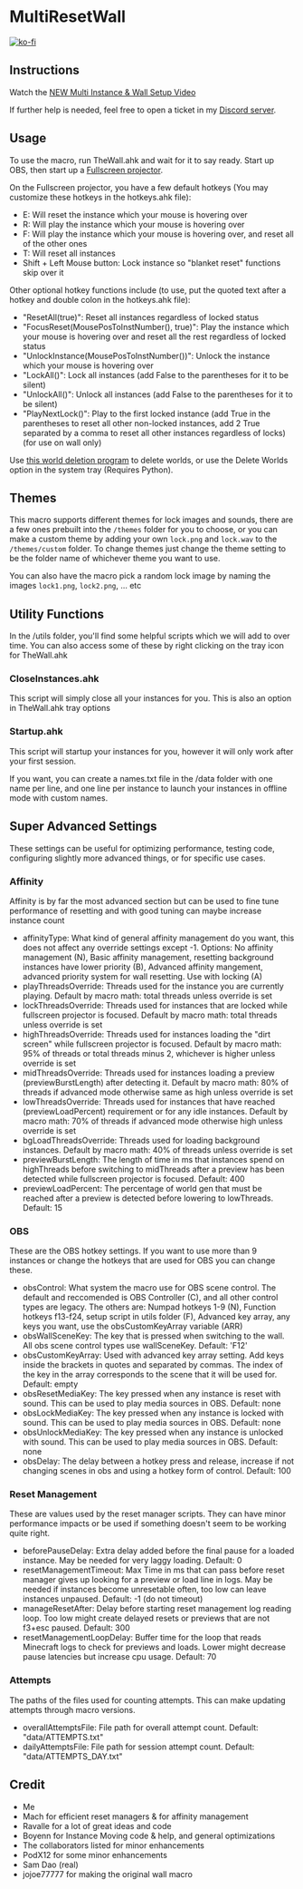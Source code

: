# MultiResetWall
[![ko-fi](https://ko-fi.com/img/githubbutton_sm.svg)](https://ko-fi.com/specnr)

## Instructions

Watch the [NEW Multi Instance & Wall Setup Video](https://youtu.be/0xAHMW93MQw)

If further help is needed, feel free to open a ticket in my [Discord server](https://discord.gg/tXxwrYw).

## Usage

To use the macro, run TheWall.ahk and wait for it to say ready. Start up OBS, then start up a [Fullscreen projector](https://youtu.be/9YqZ6Ogv3rk).

On the Fullscreen projector, you have a few default hotkeys (You may customize these hotkeys in the hotkeys.ahk file):
- E: Will reset the instance which your mouse is hovering over
- R: Will play the instance which your mouse is hovering over
- F: Will play the instance which your mouse is hovering over, and reset all of the other ones
- T: Will reset all instances
- Shift + Left Mouse button: Lock instance so "blanket reset" functions skip over it

Other optional hotkey functions include (to use, put the quoted text after a hotkey and double colon in the hotkeys.ahk file):
- "ResetAll(true)": Reset all instances regardless of locked status
- "FocusReset(MousePosToInstNumber(), true)": Play the instance which your mouse is hovering over and reset all the rest regardless of locked status
- "UnlockInstance(MousePosToInstNumber())": Unlock the instance which your mouse is hovering over
- "LockAll()": Lock all instances (add False to the parentheses for it to be silent)
- "UnlockAll()": Unlock all instances (add False to the parentheses for it to be silent)
- "PlayNextLock()": Play to the first locked instance (add True in the parentheses to reset all other non-locked instances, add 2 True separated by a comma to reset all other instances regardless of locks) (for use on wall only)

Use [this world deletion program](https://gist.github.com/Specnr/8a572ac5c5cfdb54eb0dc7d1eb2906a3) to delete worlds, or use the Delete Worlds option in the system tray (Requires Python).

## Themes

This macro supports different themes for lock images and sounds, there are a few ones prebuilt into the `/themes` folder for you to choose, or you can make a custom theme by adding your own `lock.png` and `lock.wav` to the `/themes/custom` folder. To change themes just change the theme setting to be the folder name of whichever theme you want to use.

You can also have the macro pick a random lock image by naming the images `lock1.png`, `lock2.png`, ... etc

## Utility Functions

In the /utils folder, you'll find some helpful scripts which we will add to over time. You can also access some of these by right clicking on the tray icon for TheWall.ahk

### CloseInstances.ahk
This script will simply close all your instances for you. This is also an option in TheWall.ahk tray options

### Startup.ahk
This script will startup your instances for you, however it will only work after your first session.

If you want, you can create a names.txt file in the /data folder with one name per line, and one line per instance to launch your instances in offline mode with custom names.

## Super Advanced Settings

These settings can be useful for optimizing performance, testing code, configuring slightly more advanced things, or for specific use cases.

### Affinity

Affinity is by far the most advanced section but can be used to fine tune performance of resetting and with good tuning can maybe increase instance count

- affinityType: What kind of general affinity management do you want, this does not affect any override settings except -1. Options: No affinity management (N), Basic affinity management, resetting background instances have lower priority (B), Advanced affinity mangement, advanced priority system for wall resetting. Use with locking (A)
- playThreadsOverride: Threads used for the instance you are currently playing. Default by macro math: total threads unless override is set
- lockThreadsOverride: Threads used for instances that are locked while fullscreen projector is focused. Default by macro math: total threads unless override is set
- highThreadsOverride: Threads used for instances loading the "dirt screen" while fullscreen projector is focused. Default by macro math: 95% of threads or total threads minus 2, whichever is higher unless override is set
- midThreadsOverride: Threads used for instances loading a preview (previewBurstLength) after detecting it. Default by macro math: 80% of threads if advanced mode otherwise same as high unless override is set
- lowThreadsOverride: Threads used for instances that have reached (previewLoadPercent) requirement or for any idle instances. Default by macro math: 70% of threads if advanced mode otherwise high unless override is set
- bgLoadThreadsOverride: Threads used for loading background instances. Default by macro math: 40% of threads unless override is set
- previewBurstLength: The length of time in ms that instances spend on highThreads before switching to midThreads after a preview has been detected while fullscreen projector is focused. Default: 400
- previewLoadPercent: The percentage of world gen that must be reached after a preview is detected before lowering to lowThreads. Default: 15

### OBS

These are the OBS hotkey settings. If you want to use more than 9 instances or change the hotkeys that are used for OBS you can change these.

- obsControl: What system the macro use for OBS scene control. The default and reccomended is OBS Controller (C), and all other control types are legacy. The others are: Numpad hotkeys 1-9 (N), Function hotkeys f13-f24, setup script in utils folder (F), Advanced key array, any keys you want, use the obsCustomKeyArray variable (ARR)
- obsWallSceneKey: The key that is pressed when switching to the wall. All obs scene control types use wallSceneKey. Default: 'F12'
- obsCustomKeyArray: Used with advanced key array setting. Add keys inside the brackets in quotes and separated by commas. The index of the key in the array corresponds to the scene that it will be used for. Default: empty
- obsResetMediaKey: The key pressed when any instance is reset with sound. This can be used to play media sources in OBS. Default: none
- obsLockMediaKey: The key pressed when any instance is locked with sound. This can be used to play media sources in OBS. Default: none
- obsUnlockMediaKey: The key pressed when any instance is unlocked with sound. This can be used to play media sources in OBS. Default: none
- obsDelay: The delay between a hotkey press and release, increase if not changing scenes in obs and using a hotkey form of control. Default: 100

### Reset Management

These are values used by the reset manager scripts. They can have minor performance impacts or be used if something doesn't seem to be working quite right.

- beforePauseDelay: Extra delay added before the final pause for a loaded instance. May be needed for very laggy loading. Default: 0
- resetManagementTimeout: Max Time in ms that can pass before reset manager gives up looking for a preview or load line in logs. May be needed if instances become unresetable often, too low can leave instances unpaused. Default: -1 (do not timeout)
- manageResetAfter: Delay before starting reset management log reading loop. Too low might create delayed resets or previews that are not f3+esc paused. Default: 300
- resetManagementLoopDelay: Buffer time for the loop that reads Minecraft logs to check for previews and loads. Lower might decrease pause latencies but increase cpu usage. Default: 70

### Attempts

The paths of the files used for counting attempts. This can make updating attempts through macro versions.

- overallAttemptsFile: File path for overall attempt count. Default: "data/ATTEMPTS.txt"
- dailyAttemptsFile: File path for session attempt count. Default: "data/ATTEMPTS_DAY.txt"

## Credit

- Me
- Mach for efficient reset managers & for affinity management
- Ravalle for a lot of great ideas and code
- Boyenn for Instance Moving code & help, and general optimizations
- The collaborators listed for minor enhancements
- PodX12 for some minor enhancements
- Sam Dao (real)
- jojoe77777 for making the original wall macro
